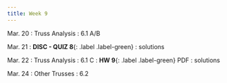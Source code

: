 ```yaml
---
title: Week 9 
---
```

Mar. 20 
: Truss Analysis
  : 6.1 A/B


Mar. 21
: **DISC - QUIZ 8**{: .label .label-green} 
  : solutions

Mar. 22
: Truss Analysis
  : 6.1 C
: **HW 9**{: .label .label-green} PDF
  : solutions

Mar. 24 
: Other Trusses
  : 6.2

